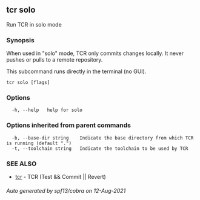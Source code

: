 ## tcr solo

Run TCR in solo mode

### Synopsis


When used in "solo" mode, TCR only commits changes locally.
It never pushes or pulls to a remote repository.

This subcommand runs directly in the terminal (no GUI).

```
tcr solo [flags]
```

### Options

```
  -h, --help   help for solo
```

### Options inherited from parent commands

```
  -b, --base-dir string    Indicate the base directory from which TCR is running (default ".")
  -t, --toolchain string   Indicate the toolchain to be used by TCR
```

### SEE ALSO

* [tcr](tcr.md)	 - TCR (Test && Commit || Revert)

###### Auto generated by spf13/cobra on 12-Aug-2021
